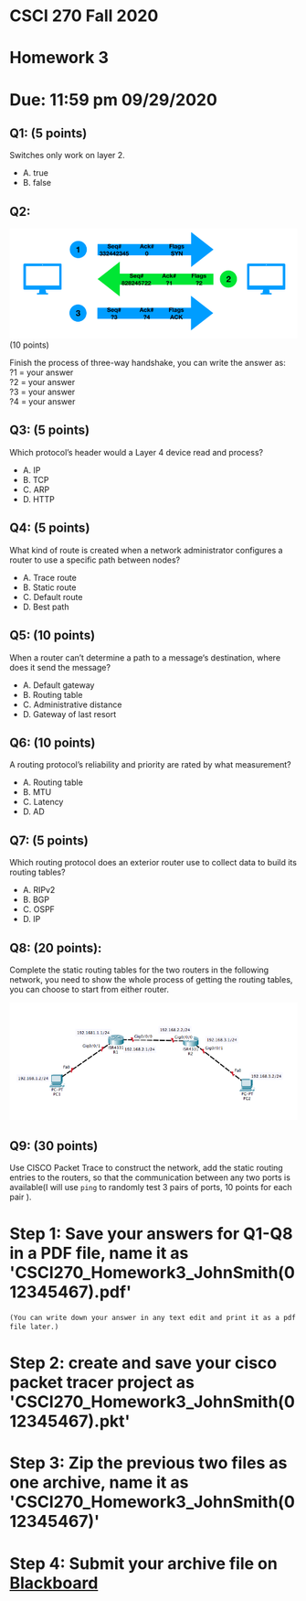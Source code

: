 # CSCI 270 Fall 2020
# Homework 3
# Due: 11:59 pm 09/29/2020

## Q1: (5 points)
Switches only work on layer 2.
+ A. true
+ B. false

## Q2: 

![](../Resources/hw3-handshake.png) (10 points)

Finish the process of three-way handshake, you can write the answer as:<br>
?1 = your answer<br>
?2 = your answer<br>
?3 = your answer<br>
?4 = your answer<br>

## Q3: (5 points)
Which protocol’s header would a Layer 4 device read and process?
+ A. IP
+ B. TCP
+ C. ARP
+ D. HTTP

## Q4: (5 points)
What kind of route is created when a network administrator configures a router to use a specific path between nodes?
+ A. Trace route
+ B. Static route
+ C. Default route
+ D. Best path


## Q5: (10 points)
When a router can’t determine a path to a message‘s destination, where does it send the message?
+ A. Default gateway
+ B. Routing table
+ C. Administrative distance
+ D. Gateway of last resort


## Q6: (10 points)
A routing protocol’s reliability and priority are rated by what measurement?
+ A. Routing table
+ B. MTU
+ C. Latency
+ D. AD


## Q7: (5 points)
Which routing protocol does an exterior router use to collect data to build its routing tables?
 + A. RIPv2
 + B. BGP
 + C. OSPF
 + D. IP

## Q8: (20 points):
Complete the static routing tables for the two routers in the following network, you need to show the whole process of getting the routing tables, you can choose to start from either router.

![hw4-8](../Resources/hw4.1.png)


## Q9: (30 points)
Use CISCO Packet Trace to construct the network, add the static routing entries to the routers, so that the communication between any two ports is available(I will use `ping` to randomly test 3 pairs of ports, 10 points for each pair ).

# Step 1: Save your answers for Q1-Q8 in a PDF file, name it as 'CSCI270_Homework3_JohnSmith(012345467).pdf' 
    (You can write down your answer in any text edit and print it as a pdf file later.)
# Step 2: create and save your cisco packet tracer project as 'CSCI270_Homework3_JohnSmith(012345467).pkt'

# Step 3: Zip the previous two files as one archive, name it as 'CSCI270_Homework3_JohnSmith(012345467)'

# Step 4: Submit your archive file on [Blackboard](https://blackboard.sau.edu)
